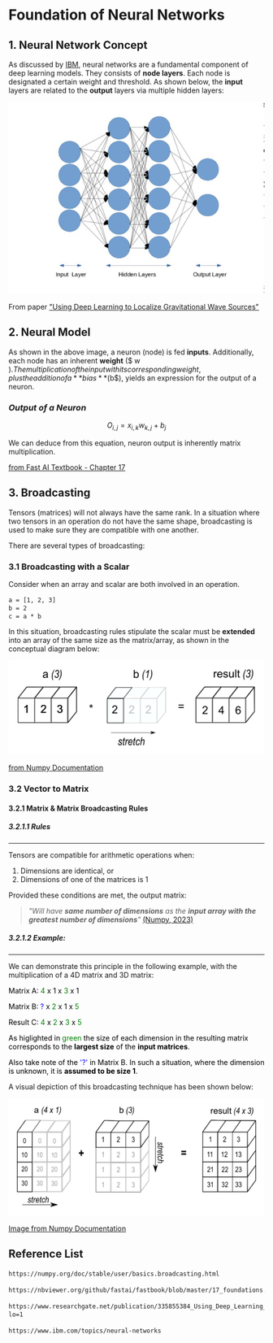 # Foundation of Neural Networks

## 1. Neural Network Concept

As discussed by [IBM](https://www.ibm.com/topics/neural-networks), neural networks are a fundamental component of deep learning models. They consists of **node layers**. Each node is designated a certain weight and threshold. As shown below, the **input** layers are related to the **output** layers via multiple hidden layers:

<!----------- IMAGE ------------>
![imgNeural](https://raw.githubusercontent.com/s4536458/s4536458.github.io/master/images/NEURAL_NETWORK.jpg)

From paper ["Using Deep Learning to Localize Gravitational Wave Sources"](https://www.researchgate.net/publication/335855384_Using_Deep_Learning_to_Localize_Gravitational_Wave_Sources/figures?lo=1)


## 2. Neural Model 
As shown in the above image, a neuron (node) is fed **inputs**. Additionally, 
each node has an inherent **weight** ($ w $). The multiplication of the input 
with its corresponding weight, plus the addition of a **bias** ($b$), yields 
an expression for the output of a neuron.

### *Output of a Neuron* 

   $$ O_{i,j} = x_{i,k} w_{k,j} + b_{j} $$

We can deduce from this equation, neuron output is inherently matrix multiplication. 

[from Fast AI Textbook - Chapter 17](https://nbviewer.org/github/fastai/fastbook/blob/master/17_foundations.ipynb)

## 3. Broadcasting
Tensors (matrices) will not always have the same rank. In a situation where two tensors in an operation do not have the same shape, broadcasting is used to make sure they are compatible with one another. 

There are several types of broadcasting: 

### 3.1 Broadcasting with a Scalar
Consider when an array and scalar are both involved in an operation.

    a = [1, 2, 3]
    b = 2
    c = a * b

In this situation, broadcasting rules stipulate the scalar must be **extended** into an array of the same size as the matrix/array, as shown in the conceptual diagram below: 

<!----------- IMAGE ------------>
![img link](https://raw.githubusercontent.com/s4536458/s4536458.github.io/master/images/broadcasting_scalar.png)


[from Numpy Documentation](https://numpy.org/doc/stable/user/basics.broadcasting.html)


### 3.2 Vector to Matrix

#### 3.2.1 Matrix & Matrix Broadcasting Rules

##### 3.2.1.1 Rules
---
Tensors are compatible for arithmetic operations when: 

1. Dimensions are identical, or
2. Dimensions of one of the matrices is 1

Provided these conditions are met, the output matrix:

> *"Will have **same number of dimensions** as the **input array with the greatest number of dimensions**"* [(Numpy, 2023)](https://numpy.org/doc/stable/user/basics.broadcasting.html)

##### 3.2.1.2 Example: 
---
We can demonstrate this principle in the following example, with the multiplication of a 4D matrix and 3D matrix:

<!--- Matrix A --->
<span style="color:black">  Matrix A: 
<span style="color:green">  4 
<span style="color:black"> x 1 x
<span style="color:green"> 3 
<span style="color:black"> x 1

<!--- Matrix B --->
<span style="color:black"> Matrix B: 
<span style="color:blue"> ?
<span style="color:black"> x 
<span style="color:green"> 2 
<span style="color:black"> x 1 x 
<span style="color:green"> 5

<!---- Result --->
<span style="color:black"> Result C: 
<span style="color:green"> 4 
<span style="color:black"> x 
<span style="color:green"> 2
<span style="color:black"> x 
<span style="color:green"> 3
<span style="color:black"> x 
<span style="color:green"> 5

<!--- Explain above example--->
<span style="color:black"> As higlighted in 
<span style="color:green"> green
<span style="color:black"> the size of each dimension in the resulting matrix corresponds to the **largest size** of the **input matrices**. 

<span style="color:black"> Also take note of the 
<span style="color:blue"> '?' 
<span style="color:black"> in Matrix B. In such a situation, where the dimension is unknown, it is **assumed to be size 1**.

A visual depiction of this broadcasting technique has been shown below: 

<!----------- IMAGE ------------>
![matrixImg](https://raw.githubusercontent.com/s4536458/s4536458.github.io/master/images/broadcasting_matrices.png)

[Image from Numpy Documentation](https://numpy.org/doc/stable/user/basics.broadcasting.html)



## Reference List

    https://numpy.org/doc/stable/user/basics.broadcasting.html

    https://nbviewer.org/github/fastai/fastbook/blob/master/17_foundations.ipynb

    https://www.researchgate.net/publication/335855384_Using_Deep_Learning_to_Localize_Gravitational_Wave_Sources/figures?lo=1

    https://www.ibm.com/topics/neural-networks




